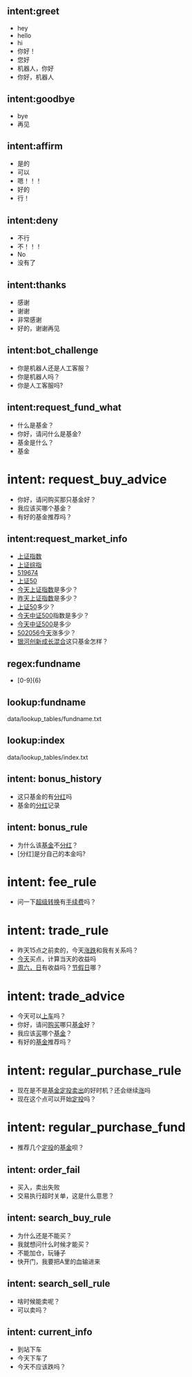 ## intent:greet
- hey
- hello
- hi
- 你好！
- 您好
- 机器人，你好
- 你好，机器人

## intent:goodbye
- bye
- 再见

## intent:affirm
- 是的
- 可以
- 嗯！！！
- 好的
- 行！

## intent:deny
- 不行
- 不！！！
- No
- 没有了

## intent:thanks
- 感谢
- 谢谢
- 非常感谢
- 好的，谢谢再见

## intent:bot_challenge
- 你是机器人还是人工客服？
- 你是机器人吗？
- 你是人工客服吗?

## intent:request_fund_what
- 什么是基金？
- 你好，请问什么是基金?
- 基金是什么？
- 基金

# intent: request_buy_advice
- 你好，请问购买那只基金好？
- 我应该买哪个基金？
- 有好的基金推荐吗？

## intent:request_market_info
- [上证指数](index)
- [上证综指](index)
- [519674](fundname)
- [上证50](index)
- [今天](date)[上证指数](index)是多少？
- [昨天](date)[上证指数](index)是多少？
- [上证50](index)多少？
- [今天](date)[中证500](index)指数是多少？
- [今天](date)[中证500](index)是多少
- [502056](fundname)[今天](date)涨多少？
- [银河创新成长混合](fundname)这只基金怎样？

## regex:fundname
- [0-9]{6}

## lookup:fundname
data/lookup_tables/fundname.txt

## lookup:index
data/lookup_tables/index.txt

## intent: bonus_history    <!--分红记录-->
- 这只基金的有[分红]()吗
- 基金的[分红]()记录

## intent: bonus_rule      <!--分红规则-->
- 为什么该[基金]()不[分红]()？
- [分红]是分自己的本金吗?


# intent: fee_rule          <!--手续费规则-->
- 问一下[超级转换]()有[手续费]()吗？

 
# intent: trade_rule    <!--交易规则-->
- 昨天15点之前卖的，今天[涨跌]()和我有关系吗？
- [今天](date)买点，计算当天的收益吗
- [周六，日](date)有收益吗？[节假日](date)哪？

# intent: trade_advice    <!--交易建议-->
- 今天可以[上车]()吗？
- 你好，请问[购买]()哪只[基金]()好？
- 我应该[买]()哪个[基金]()？
- 有好的[基金]()推荐吗？


# intent: regular_purchase_rule  <!-- 定投规则 -->
- 现在是不是[基金定投]()[卖出]()的好时机？还会继续[涨]()吗
- 现在这个点可以开始[定投]()吗？



# intent: regular_purchase_fund  <!-- 定投品种 -->
- 推荐几个[定投]()的[基金]()呗？

## intent: order_fail
- 买入，卖出失败
- 交易执行超时关单，这是什么意思？

## intent: search_buy_rule
- 为什么还是不能买？
- 我就想问什么时候才能买？
- 不能加仓，玩锤子
- 快开门，我要把A里的血输进来

## intent: search_sell_rule
- 啥时候能卖呢？
- 可以卖吗？

## intent: current_info
- 到站下车
- 今天下车了
- 今天不应该跌吗？